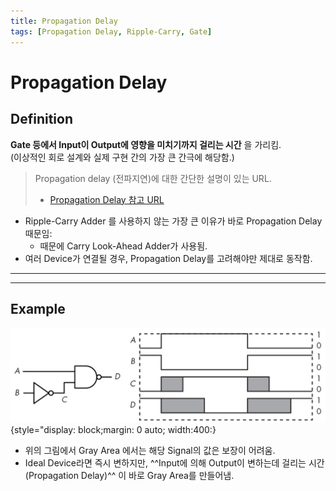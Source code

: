 ```yaml
---
title: Propagation Delay
tags: [Propagation Delay, Ripple-Carry, Gate]
---
```


# Propagation Delay

## Definition

**Gate 등에서 Input이 Output에 영향을 미치기까지 걸리는 시간** 을 가리킴.  
(이상적인 회로 설계와 실제 구현 간의 가장 큰 간극에 해당함.)

> Propagation delay (전파지연)에 대한 간단한 설명이 있는 URL.
>   
> * [Propagation Delay 참고 URL](https://dsaint31.tistory.com/409)

* Ripple-Carry Adder 를 사용하지 않는 가장 큰 이유가 바로 Propagation Delay 때문임: 
    * 때문에 Carry Look-Ahead Adder가 사용됨.
* 여러 Device가 연결될 경우, Propagation Delay를 고려해야만 제대로 동작함.

---

---

## Example

![propagation_delay_ex](imgs/propagation_delay_example.png){style="display: block;margin: 0 auto; width:400:}

* 위의 그림에서 Gray Area 에서는 해당 Signal의 값은 보장이 어려움.
* Ideal Device라면 즉시 변하지만, ^^Input에 의해 Output이 변하는데 걸리는 시간(Propagation Delay)^^ 이 바로 Gray Area를 만들어냄.
 